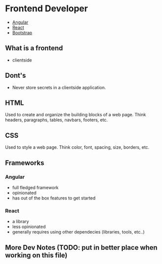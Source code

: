 # Frontend Developer

- [Angular](angular.md)
- [React](react.md)
- [Bootstrap](bootstrap.md)

## What is a frontend

- clientside

## Dont's

- Never store secrets in a clientside application.

## HTML

Used to create and organize the building blocks of a web page. Think headers, paragraphs, tables, navbars, footers, etc.

## CSS

Used to style a web page. Think color, font, spacing, size, borders, etc.

## Frameworks

### Angular

- full fledged framework
- opinionated
- has out of the box features to get started

### React

- a library
- less opinionated
- generally requires using other dependecies (libraries, tools, etc..)

## More Dev Notes (TODO: put in better place when working on this file)
